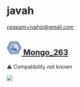 # javah
  <nospam+jvahiz@gmail.com>

## <a href='./components/Mongo_263/readme.md'><img src='./components/Mongo_263/logo.jpg' width='40' height='40'> Mongo_263</a>
 :warning: Compatibility not known

<img src='./components/Mongo_263/sample.jpg'>
